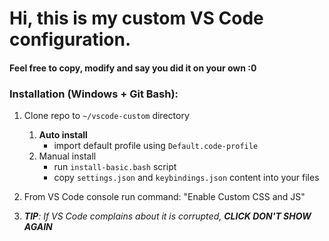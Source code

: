 # Hi, this is my custom VS Code configuration.
#### Feel free to copy, modify and say you did it on your own :0

### Installation (Windows + Git Bash):
1. Clone repo to `~/vscode-custom` directory   
    1. **Auto install**
        - import default profile using `Default.code-profile`
    1. Manual install
        - run `install-basic.bash` script
        - copy `settings.json` and `keybindings.json` content into your files

1. From VS Code console run command: "Enable Custom CSS and JS"
1. ***TIP**: If VS Code complains about it is corrupted, **CLICK DON'T SHOW AGAIN***